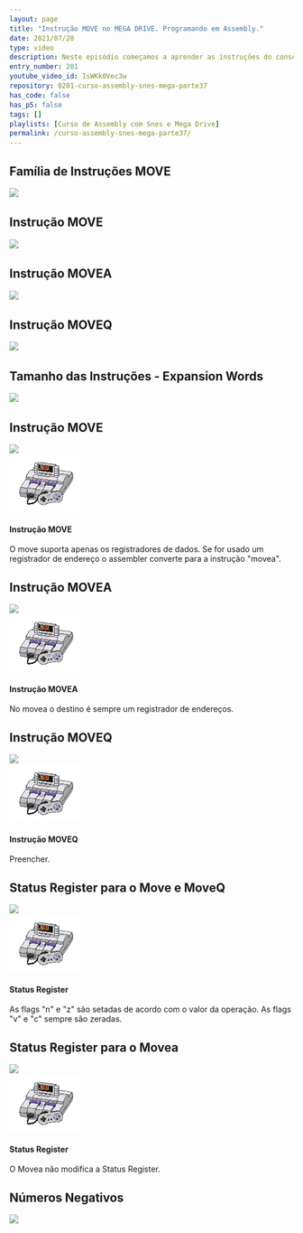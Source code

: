 ```yaml
---
layout: page
title: "Instrução MOVE no MEGA DRIVE. Programando em Assembly."
date: 2021/07/28
type: video
description: Neste episódio começamos a aprender as instruções do console Mega Drive, iniciando com a instrução MOVE, que é uma das instruções mais, se não a mais, utilizadas em assembly.
entry_number: 201
youtube_video_id: IsWKk0Vec3w
repository: 0201-curso-assembly-snes-mega-parte37
has_code: false
has_p5: false
tags: []
playlists: [Curso de Assembly com Snes e Mega Drive]
permalink: /curso-assembly-snes-mega-parte37/
---
```


## Família de Instruções MOVE

<img src="/pages_data/{{page.repository}}/img1.jpg" style="opacity:0.8; width:50%;"/>

## Instrução MOVE

<img src="/pages_data/{{page.repository}}/img2.jpg" style="opacity:0.8; width:50%;"/>

## Instrução MOVEA

<img src="/pages_data/{{page.repository}}/img3.jpg" style="opacity:0.8; width:50%;"/>

## Instrução MOVEQ

<img src="/pages_data/{{page.repository}}/img4.jpg" style="opacity:0.8; width:50%;"/>

## Tamanho das Instruções - Expansion Words

<img src="/pages_data/{{page.repository}}/img5.jpg" style="opacity:0.8; width:50%;"/>

## Instrução MOVE

<img src="/pages_data/{{page.repository}}/img6.jpg" style="opacity:0.8; width:50%;"/>

<div class="info">
<img src="/assets/img/icons/snes1.gif">
<div style='display: block'>
<h4>Instrução MOVE</h4>
<p>O move suporta apenas os registradores de dados. Se for usado um registrador de endereço o assembler converte para a instrução "movea".</p>
</div>
</div>

## Instrução MOVEA

<img src="/pages_data/{{page.repository}}/img7.jpg" style="opacity:0.8; width:50%;"/>

<div class="info">
<img src="/assets/img/icons/snes1.gif">
<div style='display: block'>
<h4>Instrução MOVEA</h4>
<p>No movea o destino é sempre um registrador de endereços.</p>
</div>
</div>


## Instrução MOVEQ

<img src="/pages_data/{{page.repository}}/img8.jpg" style="opacity:0.8; width:50%;"/>

<div class="info">
<img src="/assets/img/icons/snes1.gif">
<div style='display: block'>
<h4>Instrução MOVEQ</h4>
<p>Preencher.</p>
</div>
</div>

## Status Register para o Move e MoveQ

<img src="/pages_data/{{page.repository}}/img9.jpg" style="opacity:0.8; width:50%;"/>

<div class="info">
<img src="/assets/img/icons/snes1.gif">
<div style='display: block'>
<h4>Status Register</h4>
<p>As flags "n" e "z" são setadas de acordo com o valor da operação. As flags "v" e "c" sempre são zeradas.</p>
</div>
</div>

## Status Register para o Movea

<img src="/pages_data/{{page.repository}}/img10.jpg" style="opacity:0.8; width:50%;"/>

<div class="info">
<img src="/assets/img/icons/snes1.gif">
<div style='display: block'>
<h4>Status Register</h4>
<p>O Movea não modifica a Status Register.</p>
</div>
</div>

## Números Negativos

<img src="/pages_data/{{page.repository}}/img11.jpg" style="opacity:0.8; width:50%;"/>